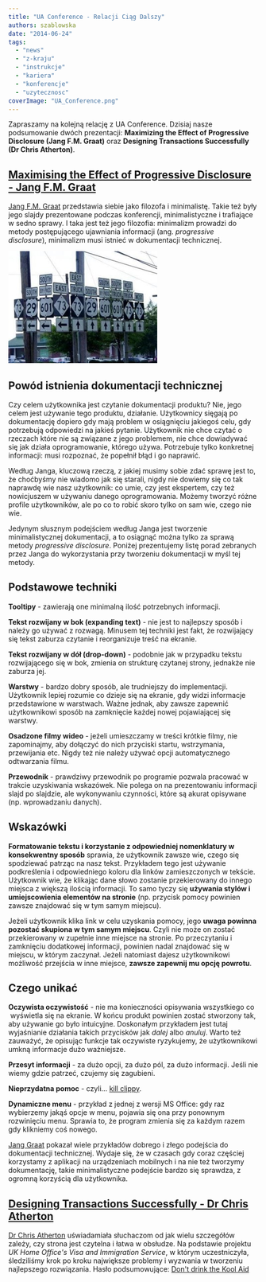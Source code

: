 ```yaml
---
title: "UA Conference - Relacji Ciąg Dalszy"
authors: szablowska
date: "2014-06-24"
tags:
  - "news"
  - "z-kraju"
  - "instrukcje"
  - "kariera"
  - "konferencje"
  - "uzytecznosc"
coverImage: "UA_Conference.png"
---
```


Zapraszamy na kolejną relację z UA Conference. Dzisiaj nasze podsumowanie dwóch
prezentacji: **Maximizing the Effect of Progressive Disclosure (Jang F.M.
Graat)** oraz **Designing Transactions Successfully (Dr Chris Atherton)**.

## [Maximising the Effect of Progressive Disclosure - Jang F.M. Graat](http://www.uaeurope.com/conference/sessions.html#progressivedisclosure)

[Jang F.M. Graat](http://jang.nl/) przedstawia siebie jako filozofa i
minimalistę. Takie też były jego slajdy prezentowane podczas konferencji,
minimalistyczne i trafiające w sedno sprawy. I taka jest też jego filozofia:
minimalizm prowadzi do metody postępującego ujawniania informacji
(ang. *progressive disclosure*), minimalizm musi istnieć w dokumentacji
technicznej.

[![confusing-street-signs](images/confusing-street-signs-300x225.jpg)](http://techwriter.pl/wp-content/uploads/2014/06/confusing-street-signs.jpg)

## Powód istnienia dokumentacji technicznej

Czy celem użytkownika jest czytanie dokumentacji produktu? Nie, jego celem jest
używanie tego produktu, działanie. Użytkownicy sięgają po dokumentację dopiero
gdy mają problem w osiągnięciu jakiegoś celu, gdy potrzebują odpowiedzi na
jakieś pytanie. Użytkownik nie chce czytać o rzeczach które nie są związane z
jego problemem, nie chce dowiadywać się jak działa oprogramowanie, którego
używa. Potrzebuje tylko konkretnej informacji: musi rozpoznać, że popełnił błąd
i go naprawić.

Według Janga, kluczową rzeczą, z jakiej musimy sobie zdać sprawę jest to, że
choćbyśmy nie wiadomo jak się starali, nigdy nie dowiemy się co tak naprawdę wie
nasz użytkownik: co umie, czy jest ekspertem, czy też nowicjuszem w używaniu
danego oprogramowania. Możemy tworzyć różne profile użytkowników, ale po co to
robić skoro tylko on sam wie, czego nie wie.

Jedynym słusznym podejściem według Janga jest tworzenie minimalistycznej
dokumentacji, a to osiągnąć można tylko za sprawą metody _progressive
disclosure_. Poniżej prezentujemy listę porad zebranych przez Janga do
wykorzystania przy tworzeniu dokumentacji w myśl tej metody.

## Podstawowe techniki

**Tooltipy** - zawierają one minimalną ilość potrzebnych informacji.

**Tekst rozwijany w bok (expanding text)** - nie jest to najlepszy sposób i
należy go używać z rozwagą. Minusem tej techniki jest fakt, że rozwijający się
tekst zaburza czytanie i reorganizuje treść na ekranie.

**Tekst rozwijany w dół (drop-down)** - podobnie jak w przypadku tekstu
rozwijającego się w bok, zmienia on strukturę czytanej strony, jednakże nie
zaburza jej.

**Warstwy** - bardzo dobry sposób, ale trudniejszy do implementacji. Użytkownik
lepiej rozumie co dzieje się na ekranie, gdy widzi informacje przedstawione w
warstwach. Ważne jednak, aby zawsze zapewnić użytkownikowi sposób na zamknięcie
każdej nowej pojawiającej się warstwy.

**Osadzone filmy wideo** - jeżeli umieszczamy w treści krótkie filmy, nie
zapominajmy, aby dołączyć do nich przyciski startu, wstrzymania, przewijania
etc. Nigdy też nie należy używać opcji automatycznego odtwarzania filmu.

**Przewodnik** - prawdziwy przewodnik po programie pozwala pracować w trakcie
uzyskiwania wskazówek. Nie polega on na prezentowaniu informacji slajd po
slajdzie, ale wykonywaniu czynności, które są akurat opisywane (np. wprowadzaniu
danych).

## Wskazówki

**Formatowanie tekstu i korzystanie z odpowiedniej nomenklatury w konsekwentny
sposób** sprawia, że użytkownik zawsze wie, czego się spodziewać patrząc na nasz
tekst. Przykładem tego jest używanie podkreślenia i odpowiedniego koloru dla
linków zamieszczonych w tekście. Użytkownik wie, że klikając dane słowo zostanie
przekierowany do innego miejsca z większą ilością informacji. To samo tyczy się
**używania stylów i umiejscowienia elementów na stronie** (np. przycisk pomocy
powinien zawsze znajdować się w tym samym miejscu).

Jeżeli użytkownik klika link w celu uzyskania pomocy, jego **uwaga powinna
pozostać skupiona w tym samym miejscu**. Czyli nie może on zostać przekierowany
w zupełnie inne miejsce na stronie. Po przeczytaniu i zamknięciu dodatkowej
informacji, powinien nadal znajdować się w miejscu, w którym zaczynał. Jeżeli
natomiast dajesz użytkownikowi możliwość przejścia w inne miejsce, **zawsze
zapewnij mu opcję powrotu**.

## Czego unikać

**Oczywista oczywistość** - nie ma konieczności opisywania wszystkiego co
 wyświetla się na ekranie. W końcu produkt powinien zostać stworzony tak, aby
używanie go było intuicyjne. Doskonałym przykładem jest tutaj wyjaśnianie
działania takich przycisków jak _dalej_ albo _anuluj_. Warto też zauważyć, że
opisując funkcje tak oczywiste ryzykujemy, że użytkownikowi umkną informacje
dużo ważniejsze.

**Przesyt informacji** - za dużo opcji, za dużo pól, za dużo informacji. Jeśli
nie wiemy gdzie patrzeć, czujemy się zagubieni.

**Nieprzydatna pomoc** - czyli…
[kill clippy](http://www.cracked.com/blog/clippy-finally-messes-with-the-wrong-word-doc/).

**Dynamiczne menu** - przykład z jednej z wersji MS Office: gdy raz wybierzemy
jakąś opcje w menu, pojawia się ona przy ponownym rozwinięciu menu. Sprawia to,
że program zmienia się za każdym razem gdy klikniemy coś nowego.

[Jang Graat](http://jang.nl/) pokazał wiele przykładów dobrego i złego podejścia
do dokumentacji technicznej. Wydaje się, że w czasach gdy coraz częściej
korzystamy z aplikacji na urządzeniach mobilnych i na nie też tworzymy
dokumentację, takie minimalistyczne podejście bardzo się sprawdza, z ogromną
korzyścią dla użytkownika.

## [**Designing Transactions Successfully - Dr Chris Atherton**](http://www.uaeurope.com/conference/sessions.html#successfultransactions)

[Dr Chris Atherton](http://www.equalexperts.com/) uświadamiała słuchaczom od jak
wielu szczegółów zależy, czy strona jest czytelna i łatwa w obsłudze. Na
podstawie projektu _UK Home Office's Visa and Immigration Service_, w którym
uczestniczyła, śledziliśmy krok po kroku największe problemy i wyzwania w
tworzeniu najlepszego rozwiązania. Hasło podsumowujące:
[Don't drink the Kool Aid](http://en.wikipedia.org/wiki/Drinking_the_Kool-Aid)
